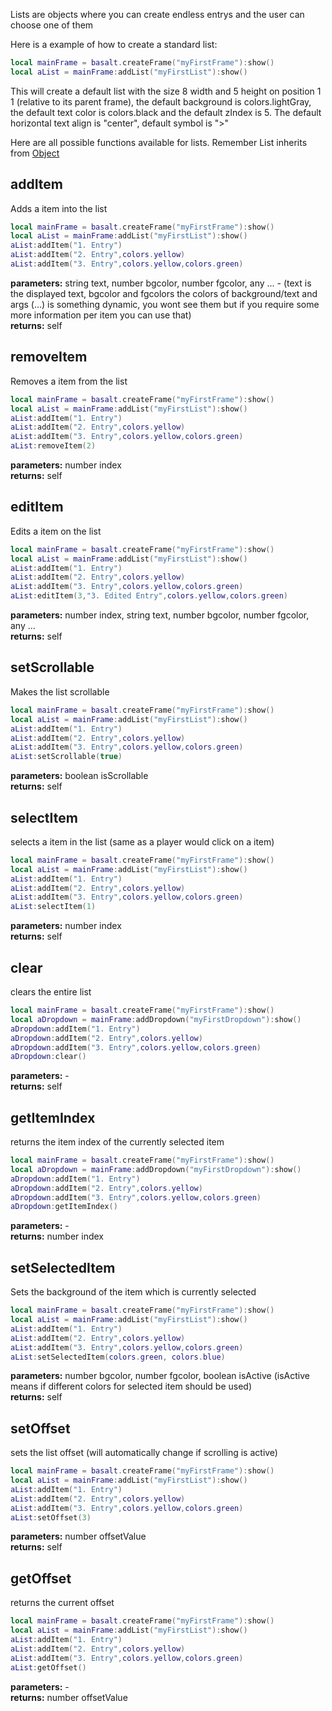 Lists are objects where you can create endless entrys and the user can choose one of them

Here is a example of how to create a standard list:

````lua
local mainFrame = basalt.createFrame("myFirstFrame"):show()
local aList = mainFrame:addList("myFirstList"):show()
````

This will create a default list with the size 8 width and 5 height on position 1 1 (relative to its parent frame), the default background is colors.lightGray, the default text color is colors.black and the default zIndex is 5. The default horizontal text align is "center", default symbol is ">"

Here are all possible functions available for lists. Remember List inherits from [Object](objects/Object.md)

## addItem
Adds a item into the list

````lua
local mainFrame = basalt.createFrame("myFirstFrame"):show()
local aList = mainFrame:addList("myFirstList"):show()
aList:addItem("1. Entry")
aList:addItem("2. Entry",colors.yellow)
aList:addItem("3. Entry",colors.yellow,colors.green)
````
**parameters:** string text, number bgcolor, number fgcolor, any ... - (text is the displayed text, bgcolor and fgcolors the colors of background/text and args (...) is something dynamic, you wont see them but if you require some more information per item you can use that)<br>
**returns:** self<br>

## removeItem
Removes a item from the list

````lua
local mainFrame = basalt.createFrame("myFirstFrame"):show()
local aList = mainFrame:addList("myFirstList"):show()
aList:addItem("1. Entry")
aList:addItem("2. Entry",colors.yellow)
aList:addItem("3. Entry",colors.yellow,colors.green)
aList:removeItem(2)
````
**parameters:** number index<br>
**returns:** self<br>

## editItem
Edits a item on the list

````lua
local mainFrame = basalt.createFrame("myFirstFrame"):show()
local aList = mainFrame:addList("myFirstList"):show()
aList:addItem("1. Entry")
aList:addItem("2. Entry",colors.yellow)
aList:addItem("3. Entry",colors.yellow,colors.green)
aList:editItem(3,"3. Edited Entry",colors.yellow,colors.green)
````
**parameters:** number index, string text, number bgcolor, number fgcolor, any ...<br>
**returns:** self<br>

## setScrollable
Makes the list scrollable

````lua
local mainFrame = basalt.createFrame("myFirstFrame"):show()
local aList = mainFrame:addList("myFirstList"):show()
aList:addItem("1. Entry")
aList:addItem("2. Entry",colors.yellow)
aList:addItem("3. Entry",colors.yellow,colors.green)
aList:setScrollable(true)
````
**parameters:** boolean isScrollable<br>
**returns:** self<br>

## selectItem
selects a item in the list (same as a player would click on a item)

````lua
local mainFrame = basalt.createFrame("myFirstFrame"):show()
local aList = mainFrame:addList("myFirstList"):show()
aList:addItem("1. Entry")
aList:addItem("2. Entry",colors.yellow)
aList:addItem("3. Entry",colors.yellow,colors.green)
aList:selectItem(1)
````
**parameters:** number index<br>
**returns:** self<br>

## clear
clears the entire list

````lua
local mainFrame = basalt.createFrame("myFirstFrame"):show()
local aDropdown = mainFrame:addDropdown("myFirstDropdown"):show()
aDropdown:addItem("1. Entry")
aDropdown:addItem("2. Entry",colors.yellow)
aDropdown:addItem("3. Entry",colors.yellow,colors.green)
aDropdown:clear()
````
**parameters:** -<br>
**returns:** self<br>

## getItemIndex
returns the item index of the currently selected item

````lua
local mainFrame = basalt.createFrame("myFirstFrame"):show()
local aDropdown = mainFrame:addDropdown("myFirstDropdown"):show()
aDropdown:addItem("1. Entry")
aDropdown:addItem("2. Entry",colors.yellow)
aDropdown:addItem("3. Entry",colors.yellow,colors.green)
aDropdown:getItemIndex()
````
**parameters:** -<br>
**returns:** number index<br>

## setSelectedItem
Sets the background of the item which is currently selected

````lua
local mainFrame = basalt.createFrame("myFirstFrame"):show()
local aList = mainFrame:addList("myFirstList"):show()
aList:addItem("1. Entry")
aList:addItem("2. Entry",colors.yellow)
aList:addItem("3. Entry",colors.yellow,colors.green)
aList:setSelectedItem(colors.green, colors.blue)
````
**parameters:** number bgcolor, number fgcolor, boolean isActive (isActive means if different colors for selected item should be used)<br>
**returns:** self<br>

## setOffset
sets the list offset (will automatically change if scrolling is active)

````lua
local mainFrame = basalt.createFrame("myFirstFrame"):show()
local aList = mainFrame:addList("myFirstList"):show()
aList:addItem("1. Entry")
aList:addItem("2. Entry",colors.yellow)
aList:addItem("3. Entry",colors.yellow,colors.green)
aList:setOffset(3)
````
**parameters:** number offsetValue<br>
**returns:** self<br>

## getOffset
returns the current offset

````lua
local mainFrame = basalt.createFrame("myFirstFrame"):show()
local aList = mainFrame:addList("myFirstList"):show()
aList:addItem("1. Entry")
aList:addItem("2. Entry",colors.yellow)
aList:addItem("3. Entry",colors.yellow,colors.green)
aList:getOffset()
````
**parameters:** -<br>
**returns:** number offsetValue<br>